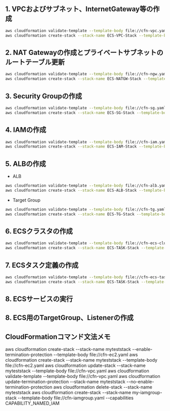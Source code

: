 ## 1. VPCおよびサブネット、InternetGateway等の作成
```sh
aws cloudformation validate-template --template-body file://cfn-vpc.yaml
aws cloudformation create-stack --stack-name ECS-VPC-Stack --template-body file://cfn-vpc.yaml
```

## 2. NAT Gatewayの作成とプライベートサブネットのルートテーブル更新
```sh
aws cloudformation validate-template --template-body file://cfn-ngw.yaml
aws cloudformation create-stack --stack-name ECS-NATGW-Stack --template-body file://cfn-ngw.yaml
```

## 3. Security Groupの作成
```sh
aws cloudformation validate-template --template-body file://cfn-sg.yaml
aws cloudformation create-stack --stack-name ECS-SG-Stack --template-body file://cfn-sg.yaml
```
## 4. IAMの作成
```sh
aws cloudformation validate-template --template-body file://cfn-iam.yaml
aws cloudformation create-stack --stack-name ECS-IAM-Stack --template-body file://cfn-iam.yaml --capabilities CAPABILITY_NAMED_IAM
```

## 5. ALBの作成
* ALB
```sh
aws cloudformation validate-template --template-body file://cfn-alb.yaml
aws cloudformation create-stack --stack-name ECS-ALB-Stack --template-body file://cfn-alb.yaml
```
* Target Group
```sh
aws cloudformation validate-template --template-body file://cfn-tg.yaml
aws cloudformation create-stack --stack-name ECS-TG-Stack --template-body file://cfn-tg.yaml
```
## 6. ECSクラスタの作成
```sh
aws cloudformation validate-template --template-body file://cfn-ecs-cluster.yaml
aws cloudformation create-stack --stack-name ECS-TASK-Stack --template-body file://cfn-ecs-cluster.yaml
```
## 7. ECSタスク定義の作成
```sh
aws cloudformation validate-template --template-body file://cfn-ecs-task.yaml
aws cloudformation create-stack --stack-name ECS-TASK-Stack --template-body file://cfn-ecs-task.yaml
```
## 8. ECSサービスの実行
## 8. ECS用のTargetGroup、Listenerの作成


## CloudFormationコマンド文法メモ
aws cloudformation create-stack --stack-name myteststack --enable-termination-protection --template-body file://cfn-ec2.yaml
aws cloudformation create-stack --stack-name myteststack --template-body file://cfn-ec2.yaml
aws cloudformation update-stack --stack-name myteststack --template-body file://cfn-vpc.yaml
aws cloudformation validate-template --template-body file://cfn-vpc.yaml
aws cloudformation update-termination-protection --stack-name myteststack --no-enable-termination-protection
aws cloudformation delete-stack --stack-name myteststack
aws cloudformation create-stack --stack-name my-iamgroup-stack --template-body file://cfn-iamgroup.yaml --capabilities CAPABILITY_NAMED_IAM